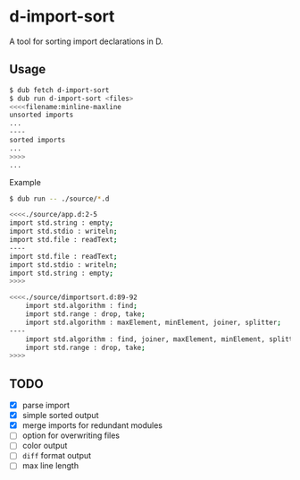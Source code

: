 # d-import-sort

A tool for sorting import declarations in D.

## Usage

```bash
$ dub fetch d-import-sort
$ dub run d-import-sort <files>
<<<<filename:minline-maxline
unsorted imports
...
----
sorted imports
...
>>>>
...
```

Example

```bash
$ dub run -- ./source/*.d

<<<<./source/app.d:2-5
import std.string : empty;
import std.stdio : writeln;
import std.file : readText;
----
import std.file : readText;
import std.stdio : writeln;
import std.string : empty;
>>>>

<<<<./source/dimportsort.d:89-92
    import std.algorithm : find;
    import std.range : drop, take;
    import std.algorithm : maxElement, minElement, joiner, splitter;
----
    import std.algorithm : find, joiner, maxElement, minElement, splitter;
    import std.range : drop, take;
>>>>
```

## TODO

- [x] parse import
- [x] simple sorted output
- [x] merge imports for redundant modules
- [ ] option for overwriting files
- [ ] color output
- [ ] `diff` format output
- [ ] max line length
